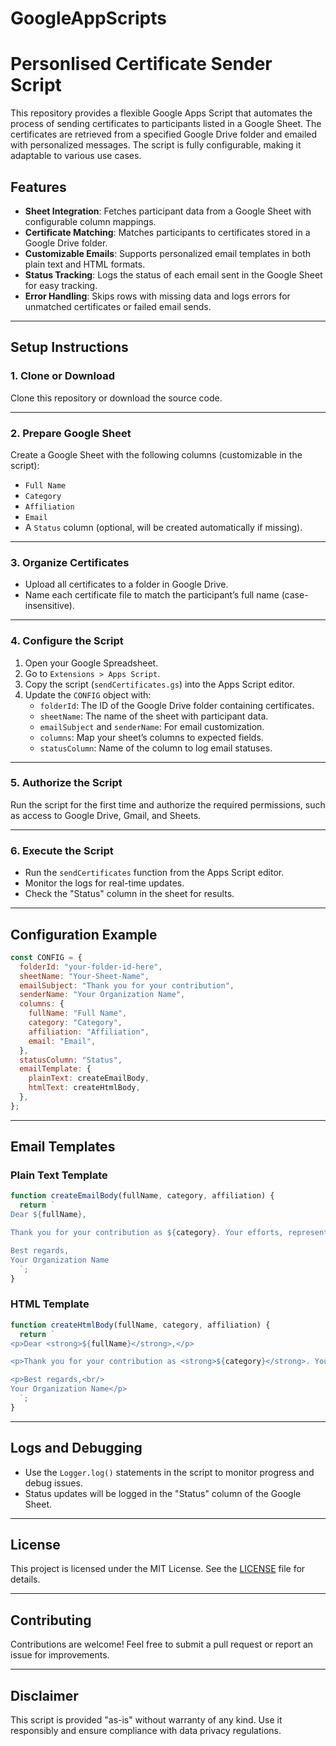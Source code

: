 # GoogleAppScripts

# Personlised Certificate Sender Script

This repository provides a flexible Google Apps Script that automates the process of sending certificates to participants listed in a Google Sheet. The certificates are retrieved from a specified Google Drive folder and emailed with personalized messages. The script is fully configurable, making it adaptable to various use cases.

## Features

- **Sheet Integration**: Fetches participant data from a Google Sheet with configurable column mappings.
- **Certificate Matching**: Matches participants to certificates stored in a Google Drive folder.
- **Customizable Emails**: Supports personalized email templates in both plain text and HTML formats.
- **Status Tracking**: Logs the status of each email sent in the Google Sheet for easy tracking.
- **Error Handling**: Skips rows with missing data and logs errors for unmatched certificates or failed email sends.

---

## Setup Instructions

### 1. **Clone or Download**
Clone this repository or download the source code.

---

### 2. **Prepare Google Sheet**
Create a Google Sheet with the following columns (customizable in the script):
- `Full Name`
- `Category`
- `Affiliation`
- `Email`
- A `Status` column (optional, will be created automatically if missing).

---

### 3. **Organize Certificates**
- Upload all certificates to a folder in Google Drive.
- Name each certificate file to match the participant’s full name (case-insensitive).

---

### 4. **Configure the Script**
1. Open your Google Spreadsheet.
2. Go to `Extensions > Apps Script`.
3. Copy the script (`sendCertificates.gs`) into the Apps Script editor.
4. Update the `CONFIG` object with:
   - `folderId`: The ID of the Google Drive folder containing certificates.
   - `sheetName`: The name of the sheet with participant data.
   - `emailSubject` and `senderName`: For email customization.
   - `columns`: Map your sheet’s columns to expected fields.
   - `statusColumn`: Name of the column to log email statuses.

---

### 5. **Authorize the Script**
Run the script for the first time and authorize the required permissions, such as access to Google Drive, Gmail, and Sheets.

---

### 6. **Execute the Script**
- Run the `sendCertificates` function from the Apps Script editor.
- Monitor the logs for real-time updates.
- Check the "Status" column in the sheet for results.

---

## Configuration Example

```javascript
const CONFIG = {
  folderId: "your-folder-id-here",
  sheetName: "Your-Sheet-Name",
  emailSubject: "Thank you for your contribution",
  senderName: "Your Organization Name",
  columns: {
    fullName: "Full Name",
    category: "Category",
    affiliation: "Affiliation",
    email: "Email",
  },
  statusColumn: "Status",
  emailTemplate: {
    plainText: createEmailBody,
    htmlText: createHtmlBody,
  },
};
```

---

## Email Templates

### **Plain Text Template**
```javascript
function createEmailBody(fullName, category, affiliation) {
  return `
Dear ${fullName},

Thank you for your contribution as ${category}. Your efforts, representing ${affiliation}, have been instrumental to our success.

Best regards,
Your Organization Name
  `;
}
```

### **HTML Template**
```javascript
function createHtmlBody(fullName, category, affiliation) {
  return `
<p>Dear <strong>${fullName}</strong>,</p>

<p>Thank you for your contribution as <strong>${category}</strong>. Your efforts, representing <strong>${affiliation}</strong>, have been instrumental to our success.</p>

<p>Best regards,<br/>
Your Organization Name</p>
  `;
}
```

---

## Logs and Debugging

- Use the `Logger.log()` statements in the script to monitor progress and debug issues.
- Status updates will be logged in the "Status" column of the Google Sheet.

---

## License

This project is licensed under the MIT License. See the [LICENSE](LICENSE) file for details.

---

## Contributing

Contributions are welcome! Feel free to submit a pull request or report an issue for improvements.

---

## Disclaimer

This script is provided "as-is" without warranty of any kind. Use it responsibly and ensure compliance with data privacy regulations.
